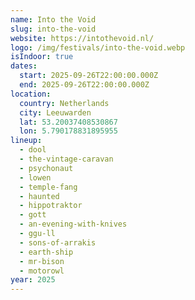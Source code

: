 ```yaml
---
name: Into the Void
slug: into-the-void
website: https://intothevoid.nl/
logo: /img/festivals/into-the-void.webp
isIndoor: true
dates:
  start: 2025-09-26T22:00:00.000Z
  end: 2025-09-26T22:00:00.000Z
location:
  country: Netherlands
  city: Leeuwarden
  lat: 53.20037408530867
  lon: 5.790178831895955
lineup:
  - dool
  - the-vintage-caravan
  - psychonaut
  - lowen
  - temple-fang
  - haunted
  - hippotraktor
  - gott
  - an-evening-with-knives
  - ggu-ll
  - sons-of-arrakis
  - earth-ship
  - mr-bison
  - motorowl
year: 2025
---
```

